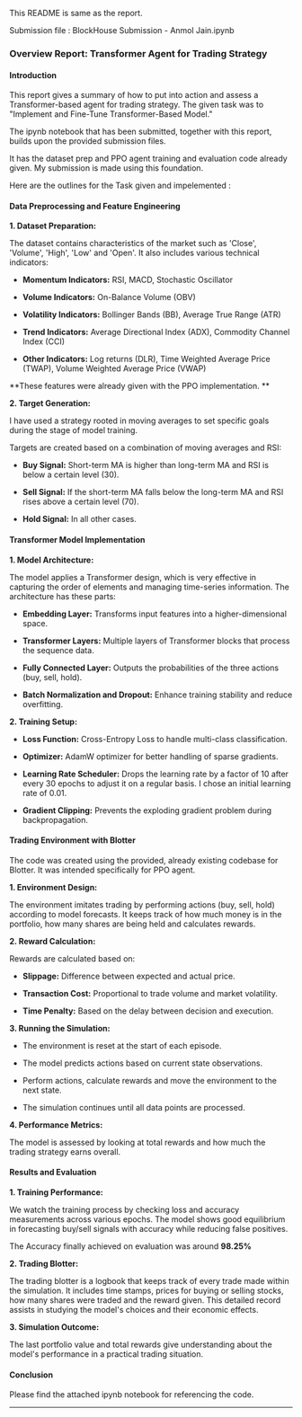 This README is same as the report. 

Submission file : BlockHouse Submission - Anmol Jain.ipynb

### Overview Report: Transformer Agent for Trading Strategy

#### Introduction

This report gives a summary of how to put into action and assess a Transformer-based agent for trading strategy. The given task was to "Implement and Fine-Tune Transformer-Based Model."

The ipynb notebook that has been submitted, together with this report, builds upon the provided submission files.

It has the dataset prep and PPO agent training and evaluation code already given. My submission is made using this foundation.

Here are the outlines for the Task given and impelemented :

#### Data Preprocessing and Feature Engineering

**1. Dataset Preparation:**

The dataset contains characteristics of the market such as 'Close', 'Volume', 'High', 'Low' and 'Open'. It also includes various technical indicators:

- **Momentum Indicators:** RSI, MACD, Stochastic Oscillator

- **Volume Indicators:** On-Balance Volume (OBV)

- **Volatility Indicators:** Bollinger Bands (BB), Average True Range (ATR)

- **Trend Indicators:** Average Directional Index (ADX), Commodity Channel Index (CCI)

- **Other Indicators:** Log returns (DLR), Time Weighted Average Price (TWAP), Volume Weighted Average Price (VWAP)

**These features were already given with the PPO implementation. **

**2. Target Generation:**

I have used a strategy rooted in moving averages to set specific goals during the stage of model training.

Targets are created based on a combination of moving averages and RSI:

- **Buy Signal:** Short-term MA is higher than long-term MA and RSI is below a certain level (30).

- **Sell Signal:** If the short-term MA falls below the long-term MA and RSI rises above a certain level (70).

- **Hold Signal:** In all other cases.

#### Transformer Model Implementation

**1. Model Architecture:**

The model applies a Transformer design, which is very effective in capturing the order of elements and managing time-series information. The architecture has these parts:

- **Embedding Layer:** Transforms input features into a higher-dimensional space.

- **Transformer Layers:** Multiple layers of Transformer blocks that process the sequence data.

- **Fully Connected Layer:** Outputs the probabilities of the three actions (buy, sell, hold).

- **Batch Normalization and Dropout:** Enhance training stability and reduce overfitting.

**2. Training Setup:**

- **Loss Function:** Cross-Entropy Loss to handle multi-class classification.

- **Optimizer:** AdamW optimizer for better handling of sparse gradients.

- **Learning Rate Scheduler:** Drops the learning rate by a factor of 10 after every 30 epochs to adjust it on a regular basis. I chose an initial learning rate of 0.01.

- **Gradient Clipping:** Prevents the exploding gradient problem during backpropagation.

#### Trading Environment with Blotter

The code was created using the provided, already existing codebase for Blotter. It was intended specifically for PPO agent.

**1. Environment Design:**

The environment imitates trading by performing actions (buy, sell, hold) according to model forecasts. It keeps track of how much money is in the portfolio, how many shares are being held and calculates rewards.

**2. Reward Calculation:**

Rewards are calculated based on:

- **Slippage:** Difference between expected and actual price.

- **Transaction Cost:** Proportional to trade volume and market volatility.

- **Time Penalty:** Based on the delay between decision and execution.

**3. Running the Simulation:**

- The environment is reset at the start of each episode.

- The model predicts actions based on current state observations.

- Perform actions, calculate rewards and move the environment to the next state.

- The simulation continues until all data points are processed.

**4. Performance Metrics:**

The model is assessed by looking at total rewards and how much the trading strategy earns overall.

#### Results and Evaluation

**1. Training Performance:**

We watch the training process by checking loss and accuracy measurements across various epochs. The model shows good equilibrium in forecasting buy/sell signals with accuracy while reducing false positives.

The Accuracy finally achieved on evaluation was around **98.25%**

**2. Trading Blotter:**

The trading blotter is a logbook that keeps track of every trade made within the simulation. It includes time stamps, prices for buying or selling stocks, how many shares were traded and the reward given. This detailed record assists in studying the model's choices and their economic effects.

**3. Simulation Outcome:**

The last portfolio value and total rewards give understanding about the model's performance in a practical trading situation.

#### Conclusion

Please find the attached ipynb notebook for referencing the code. 

---
